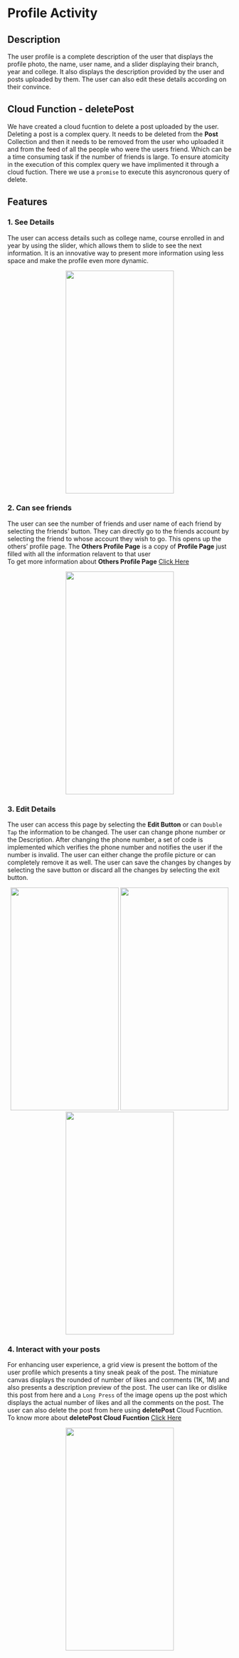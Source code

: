 # Profile Activity

## Description 
The user profile is a complete description of the user that displays the profile photo, the name, user name, and a slider displaying their branch, year and college. It also displays the description provided by the user and posts uploaded by them. The user can also edit these details according on their convince.

## Cloud Function - deletePost
We have created a cloud fucntion to delete a post uploaded by the user. Deleting a post is a complex query. It needs to be deleted from the **Post** Collection and then it needs to be removed from the user who uploaded it and from the feed of all the people who were the users friend. Which can be a time consuming task if the number of friends is large. To ensure atomicity in the execution of this complex query we have implimented it through a cloud fuction. There we use a ```promise``` to execute this asyncronous query of delete.

## Features
### 1. See Details
The user can access details such as college name, course enrolled in and year by using the slider, which allows them to slide to see the next information. It is an innovative way to present more information using less space and make the profile even more dynamic. 

<p align="center">
  <img width="243" height="500" src="https://user-images.githubusercontent.com/53811147/122763753-549a1200-d2bc-11eb-8930-5c49ffe143de.gif" > 
</p>

### 2. Can see friends
The user can see the number of friends and user name of each friend by selecting the friends’ button. They can directly go to the friends account by selecting the friend to whose account they wish to go. This opens up the others’ profile page. The **Others Profile Page** is a copy of **Profile Page** just filled with all the information relavent to that user <br>
To get more information about **Others Profile Page** [Click Here](https://github.com/NamanAgarwal18/Project_AndroidProject/blob/main/MAINFEED.md#other-users-profile-page)

<p align="center">
  <img width="243" height="500" src="https://user-images.githubusercontent.com/53811147/122764362-076a7000-d2bd-11eb-8b36-843254262334.gif" > 
</p>

### 3. Edit Details
The user can access this page by selecting the **Edit Button** or can ```Double Tap``` the information to be changed. The user can change phone number or the Description. After changing the phone number, a set of code is implemented which verifies the phone number and notifies the user if the number is invalid. The user can either change the profile picture or can completely remove it as well. The user can save the changes by changes by selecting the save button or discard all the changes by selecting the exit button.
<p align="center">
  <img width="243" height="500" src="https://user-images.githubusercontent.com/53811147/122778700-d729ce00-d2ca-11eb-8dc0-27a0a8d417f9.jpg" > 
  <img width="243" height="500" src="https://user-images.githubusercontent.com/53811147/122778715-d98c2800-d2ca-11eb-908d-2b0355d0eba5.jpg" > 
  <img width="243" height="500" src="https://user-images.githubusercontent.com/53811147/122778733-dc871880-d2ca-11eb-9a2f-1f50bd4345b3.jpg" > 
</p>

### 4. Interact with your posts 
For enhancing user experience, a grid view is present the bottom of the user profile which presents a tiny sneak peak of the post. The miniature canvas displays the rounded of number of likes and comments (1K, 1M) and also presents a description preview of the post. The user can like or dislike this post from here and a ```Long Press``` of the image opens up the post which displays the actual number of likes and all the comments on the post.
The user can also delete the post from here using **deletePost** Cloud Fucntion.
To know more about **deletePost Cloud Fucntion** [Click Here](https://github.com/NamanAgarwal18/Project_AndroidProject/blob/main/PROFILE.md#cloud-function---deletepost)

<p align="center">
  <img width="243" height="500" src="https://user-images.githubusercontent.com/53811147/122780383-6d122880-d2cc-11eb-9962-29bd57f2f5f1.gif" > 
</p>
